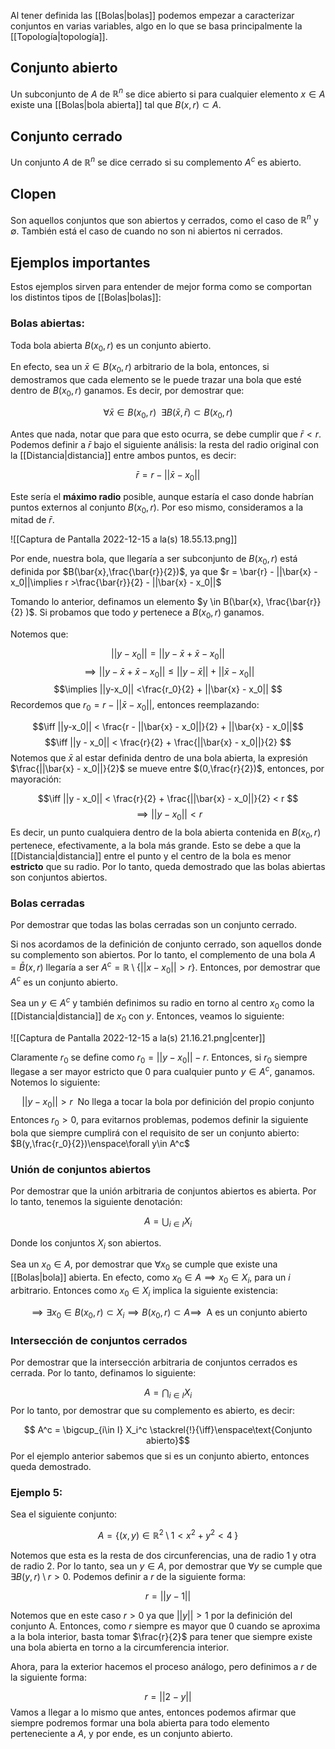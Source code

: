 
Al tener definida las [[Bolas|bolas]] podemos empezar a caracterizar conjuntos en varias variables, algo en lo que se basa principalmente la [[Topología|topología]]. 

## Conjunto abierto 

Un subconjunto de $A$ de $\mathbb{R}^n$ se dice abierto si para cualquier elemento $x\in A$ existe una [[Bolas|bola abierta]] tal que $B(x,r)\subset A$. 

## Conjunto cerrado 

Un conjunto $A$ de $\mathbb{R}^n$ se dice cerrado si su complemento $A^c$ es abierto. 

## Clopen 

Son aquellos conjuntos que son abiertos y cerrados, como el caso de $\mathbb{R}^n$ y $\emptyset$.  También está el caso de cuando no son ni abiertos ni cerrados. 

## Ejemplos importantes

Estos ejemplos sirven para entender de mejor forma como se comportan los distintos tipos de [[Bolas|bolas]]: 

### Bolas abiertas: 

Toda bola abierta $B(x_0, r)$ es un conjunto abierto. 

En efecto, sea un $\bar{x}\in B(x_0,r)$ arbitrario de la bola, entonces, si demostramos que cada elemento  se le puede trazar una bola que esté dentro de $B(x_0,r)$ ganamos. Es decir, por demostrar que:


$$ \forall\bar{x}\in B(x_0,r)\enspace\exists B(\bar{x},\bar{r})\subset B(x_0,r) $$

Antes que nada, notar que para que esto ocurra, se debe cumplir que $\bar{r} < r$. Podemos definir a $\bar{r}$ bajo el siguiente análisis: la resta del radio original con la [[Distancia|distancia]] entre ambos puntos, es decir:

$$ \bar{r} = r - ||\bar{x} - x_0|| $$

Este sería el **máximo radio** posible, aunque estaría el caso donde habrían puntos externos al conjunto $B(x_0,r)$. Por eso mismo, consideramos a la mitad de $\bar{r}$. 

![[Captura de Pantalla 2022-12-15 a la(s) 18.55.13.png]]

Por ende, nuestra bola, que llegaría a ser subconjunto de $B(x_0,r)$ está definida por $B(\bar{x},\frac{\bar{r}}{2})$, ya que $r = \bar{r} - ||\bar{x} - x_0||\implies r >\frac{\bar{r}}{2} - ||\bar{x} - x_0||$ 

Tomando lo anterior, definamos un elemento $y \in B(\bar{x}, \frac{\bar{r}}{2} )$. Si probamos que todo $y$ pertenece a $B(x_0,r)$ ganamos. 

Notemos que: 

$$ ||y-x_0|| = ||y-\bar{x} + \bar{x} - x_0||$$
$$\implies ||y-\bar{x}+\bar{x}-x_0|| \leq ||y-\bar{x}|| + ||\bar{x} - x_0||$$ $$\implies ||y-x_0|| <\frac{r_0}{2} + ||\bar{x} - x_0|| $$ 
Recordemos que $r_0 = r - ||\bar{x} - x_0||$, entonces reemplazando: 

$$\iff ||y-x_0|| < \frac{r - ||\bar{x} - x_0||}{2} + ||\bar{x} - x_0||$$ $$\iff ||y - x_0|| < \frac{r}{2} + \frac{||\bar{x} - x_0||}{2} $$ 
Notemos que $\bar{x}$ al estar definida dentro de una bola abierta, la expresión $\frac{||\bar{x} - x_0||}{2}$ se mueve entre $(0,\frac{r}{2})$, entonces, por mayoración: 


 $$\iff ||y - x_0|| < \frac{r}{2} + \frac{||\bar{x} - x_0||}{2} < r $$
 $$\implies ||y - x_0|| < r $$ 
 Es decir, un punto cualquiera dentro de la bola abierta contenida en $B(x_0,r)$ pertenece, efectivamente, a la bola más grande. Esto se debe a que la [[Distancia|distancia]] entre el punto y el centro de la bola es menor **estricto** que su radio. Por lo tanto, queda demostrado que las bolas abiertas son conjuntos abiertos. 

### Bolas cerradas

Por demostrar que todas las bolas cerradas son un conjunto cerrado.

Si nos acordamos de la definición de conjunto cerrado, son aquellos donde su complemento son abiertos. Por lo tanto, el complemento de una bola $A = \bar{B}(x,r)$  llegaría a ser $A^c = \mathbb{R} \setminus\lbrace ||x-x_0||>r\rbrace$. Entonces, por demostrar que $A^c$ es un conjunto abierto. 

Sea un $y \in A^c$ y también definimos su radio en torno al centro $x_0$ como la [[Distancia|distancia]] de $x_0$ con $y$. Entonces, veamos lo siguiente: 

![[Captura de Pantalla 2022-12-15 a la(s) 21.16.21.png|center]]

Claramente $r_0$ se define como $r_0 = ||y - x_0|| - r$. Entonces, si $r_0$ siempre llegase a ser mayor estricto que 0 para cualquier punto $y \in A^c$, ganamos. Notemos lo siguiente: 

$$||y - x_0||>r\enspace\text{No llega a tocar la bola por definición del propio conjunto} $$ 
Entonces $r_0 > 0$, para evitarnos problemas, podemos definir la siguiente bola que siempre cumplirá con el requisito de ser un conjunto abierto: $B(y,\frac{r_0}{2})\enspace\forall y\in A^c$ 


### Unión de conjuntos abiertos 

Por demostrar que la unión arbitraria de conjuntos abiertos es abierta. Por lo tanto, tenemos la siguiente denotación: 

$$ A = \bigcup_{i\in I}X_i $$

Donde los conjuntos $X_i$ son abiertos. 

Sea un $x_0\in A$, por demostrar que $\forall x_0$ se cumple que existe una [[Bolas|bola]] abierta. En efecto, como $x_0\in A\implies x_0\in X_i$, para un $i$ arbitrario. Entonces como $x_0 \in X_i$ implica la siguiente existencia: 

$$ \implies\exists x_0\in B(x_0,r)\subset X_i\implies B(x_0,r)\subset A\implies\enspace\text{A es un conjunto abierto}$$ 
### Intersección de conjuntos cerrados

Por demostrar que la intersección arbitraria de conjuntos cerrados es cerrada. Por lo tanto, definamos lo siguiente: 

$$A = \bigcap_{i\in I} X_i$$ 
Por lo tanto, por demostrar que su complemento es abierto, es decir: 

$$ A^c = \bigcup_{i\in I} X_i^c \stackrel{!}{\iff}\enspace\text{Conjunto abierto}$$ 
Por el ejemplo anterior sabemos que si es un conjunto abierto, entonces queda demostrado. 

### Ejemplo 5: 

Sea el siguiente conjunto: 

$$ A = \lbrace (x,y)\in\mathbb{R}^2\setminus 1<x^2 + y^2<4\;\rbrace$$

Notemos que esta es la resta de dos circunferencias, una de radio 1 y otra de radio 2. Por lo tanto, sea un $y\in A$, por demostrar que $\forall y$ se cumple que $\exists B(y,r) \setminus r>0$. Podemos definir a $r$ de la siguiente forma: 

$$ r = ||y-1|| $$

Notemos que en este caso $r>0$ ya que $||y||>1$ por la definición del conjunto A. Entonces, como  $r$ siempre es mayor que 0 cuando se aproxima a la bola interior, basta tomar $\frac{r}{2}$ para tener que siempre existe una bola abierta en torno a la circumferencia interior. 

Ahora, para la exterior hacemos el proceso análogo, pero definimos a $r$ de la siguiente forma: 

$$ r = ||2-y|| $$ 
Vamos a llegar a lo mismo que antes, entonces podemos afirmar que siempre podremos formar una bola abierta para todo elemento perteneciente a $A$, y por ende, es un conjunto abierto. 